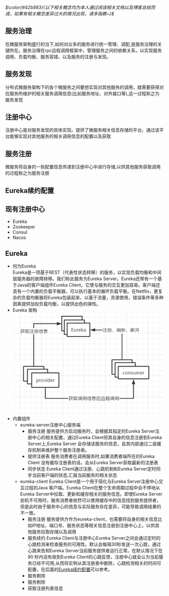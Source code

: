 *$\color{#42b983}{以下相关概念均为本人通过阅读相关文档以及博客总结而成，如果有相关概念差异过大的情况出现，请多指教~}$*
## 服务治理
在微服务架构盛行的当下,如何对众多的服务进行统一管理、调配,是服务治理的关键所在。服务治理在rpc远程调用框架中，管理服务之间的依赖关系，以实现服务调用、负载均衡、服务容错、以及服务的注册与发现。
## 服务发现
分布式微服务架构下的各个微服务之间要想实现对其他服务的调用，就需要获得对应服务所维护的相关服务调用信息(比如服务地址、对外接口等),这一过程称之为服务发现
## 注册中心
注册中心是对服务发现的具体实现。提供了微服务相关信息存储的平台，通过该平台能够实现对其他服务的相关调用信息的配置以及获取
## 服务注册
微服务将自身的一些配置信息传递到注册中心中进行存储,以供其他服务获取调用的过程称之为服务注册
## <a name='Eureka续约配置'>Eureka续约配置</a>
## 现有注册中心
- Eureka
- Zookeeper
- Consul
- Nacos
## Eureka
- 何为Eureka  
Eureka是一项基于REST（代表性状态转移）的服务，以实现负载均衡和中间层服务器的故障转移。我们称此服务为Eureka Server。Eureka还带有一个基于Java的客户端组件Eureka Client，它使与服务的交互更加容易。客户端还具有一个内置的负载平衡器，可以执行基本的循环负载平衡。在Netflix，更复杂的负载均衡器将Eureka包装起来，以基于流量，资源使用，错误条件等多种因素提供加权负载均衡，以提供出色的弹性。
- Eureka 架构
![Eureka架构](./../imgs/Eureka架构.png)
- 内置组件
  - eureka-server注册中心服务端
    - 服务注册
      服务提供方启动服务时，会根据其指定的Eureka Server注册中心的相关配置，通过Eureka Client将其自身的信息注册到Eureka Server上,Eureka Server 会存储该服务的信息，且其内部通过二层缓存机制来维护整个服务注册表。
    - 提供注册表
      服务消费者在调用服务时,如果消费者端所在的Eureka Client 没有缓存注册表的话，会从Eureka Server获取最新的注册表
    - 同步状态
      Eureka Client通过注册、心跳机制和Eureka Server定时同步当前客户端的状态,汇报当前服务的相关状态
  - eureka-client
    Eureka Client是一个用于简化与Eureka Server注册中心交互过程的Java 客户端。Eureka Client在整个生命周期过程中会不停地从Eureka Server中拉取、更新和缓存相关的服务信息。即使Eureka Server宕机不可用时，服务消费者依然可以使用缓存中的信息找到服务提供者，但是此时由于服务中心的信息与实际服务存在差异，可能导致调用结果的不一致。
    -  服务注册
       服务提供方作为eureka-client，也需要将自身的相关信息比如IP地址、端口号、服务状态等相关信息注册到注册中心上，以供其他服务拉取存储以及调用
    -  服务续约
       Eureka Client与注册中心Eureka Server之间会通过定时的心跳检测来检查服务的可用性。默认会每隔30秒发送一次心跳，通过心跳来告知Eureka Server当前服务提供者运行正常。在默认情况下在 90 秒内没有收到Eureka Client的心跳反馈，注册中心就会认为当前服务已经不可用,从而将实例从其注册表中删除，心跳检测相关的时间可配置，在后面的<a href='#Eureka续约配置'>Eureka续约配置</a>可以参考。
    -  服务剔除
    -  服务剔除
    -  获取注册列表信息
